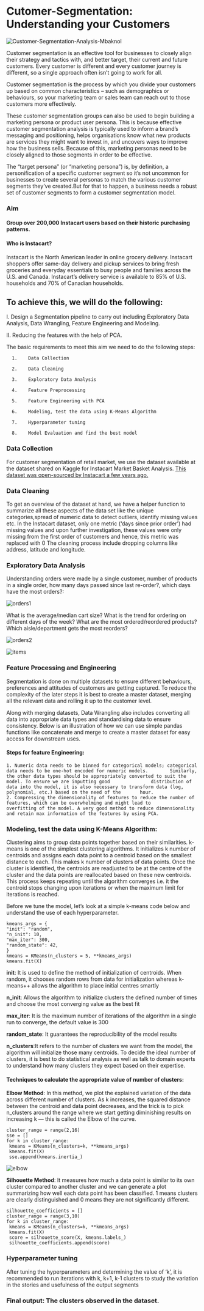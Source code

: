 # Cutomer-Segmentation: Understanding your Customers

    
![Customer-Segmentation-Analysis-Mbaknol](https://github.com/ranjeetha-virdi/cutomer-segmentation/assets/81987445/df1b3112-d1d3-4d51-99f0-9151d0910ee3)




Customer segmentation is an effective tool for businesses to closely align their strategy and tactics with, and better target, their current and future customers. 
Every customer is different and every customer journey is different, so a single approach often isn’t going to work for all.

Customer segmentation is the process by which you divide your customers up based on common characteristics – such as demographics or behaviours, so your 
marketing team or sales team can reach out to those customers more effectively.

These customer segmentation groups can also be used to begin building a marketing persona or product user persona. This is because effective customer segmentation analysis 
is typically used to inform a brand’s messaging and positioning, helps organisations know what new products are services they might want to invest in, and uncovers ways to 
improve how the business sells. Because of this, marketing personas need to be closely aligned to those segments in order to be effective.

The “target persona” (or “marketing persona”) is, by definition, a personification of a specific customer segment so it’s not uncommon for businesses to create several personas 
to match the various customer segments they’ve created.But for that to happen, a business needs a robust set of customer segments to form a customer segmentation model. 

### Aim
#### Group over 200,000 Instacart users based on their historic purchasing patterns. 

#### Who is Instacart?
Instacart is the North American leader in online grocery delivery. Instacart shoppers offer same-day delivery and pickup services to bring fresh groceries and everyday essentials to busy people and families across the U.S. and Canada. Instacart’s delivery service is available to 85% of U.S. households and 70% of Canadian households.

## To achieve this, we will do the following:

   I. Design a Segmentation pipeline to carry out including Exploratory Data Analysis, Data Wrangling, Feature Engineering and Modeling.
   
   
   II. Reducing the features with the help of PCA.
   
   
   The basic requirements to meet this aim we need to do the following steps: 
      
      1.	Data Collection
      
      2.	Data Cleaning
      
      3.	Exploratory Data Analysis
     
      4.	Feature Preprocessing
      
      5.	Feature Engineering with PCA
     
      6.	Modeling, test the data using K-Means Algorithm
      
      7.	Hyperparameter tuning
      
      8.	Model Evaluation and find the best model 

### Data Collection

For customer segmentation of retail market, we use the dataset available at the dataset shared on Kaggle for Instacart Market Basket Analysis.
[This dataset was open-sourced by Instacart a few years ago.](https://www.kaggle.com/c/instacart-market-basket-analysis)


### Data Cleaning 

To get an overview of the dataset at hand, we have a helper function to summarize all these aspects of the data set like the unique categories,spread of numeric data to detect outliers, identify missing values etc.
In the Instacart dataset, only one metric (‘days since prior order’) had missing values and upon further investigation, these values were only missing from the first order of customers and hence, this metric was replaced with 0
The cleaning process include dropping columns like address, latitude and longitude. 

### Exploratory Data Analysis
Understanding orders were made by a single customer, number of products in a single order, how many days passed since last re-order?, which days have the most orders?: 

![orders1](https://github.com/ranjeetha-virdi/cutomer-segmentation/assets/81987445/798c231b-c717-4a78-9543-f9bb988164f7)



What is the average/median cart size? What is the trend for ordering on different days of the week? What are the most ordered/reordered products? Which aisle/department gets the most reorders?

![orders2](https://github.com/ranjeetha-virdi/cutomer-segmentation/assets/81987445/56445e43-d648-47d0-8653-06f8a943bd7a)

![items](https://github.com/ranjeetha-virdi/cutomer-segmentation/assets/81987445/01395756-ec01-4095-8177-f45b70c2a664)
### Feature Processing and Engineering
Segmentation is done on multiple datasets to ensure different behaviours, preferences and attitudes of customers are getting captured. To reduce the complexity of the later steps it is best to create a master dataset, merging all the relevant data and rolling it up to the customer level.

Along with merging datasets, Data Wrangling also includes converting all data into appropriate data types and standardising data to ensure consistency. Below is an illustration of how we can use simple pandas functions like concatenate and merge to create a master dataset for easy access for downstream uses.

#### Steps for feature Engineering:
    1. Numeric data needs to be binned for categorical models; categorical data needs to be one-hot encoded for numeric models.        Similarly, the other data types should be appropriately converted to suit the model. To ensure we are inputting good               distribution of data into the model, it is also necessary to transform data (log, polynomial, etc.) based on the need of the       hour.
    2. Compressing the dimensionality of features to reduce the number of features, which can be overwhelming and might lead to        overfitting of the model. A very good method to reduce dimensionality and retain max information of the features by using PCA.
###  Modeling, test the data using K-Means Algorithm:
Clustering aims to group data points together based on their similarities. k-means is one of the simplest clustering algorithms. It initializes k number of centroids and assigns each data point to a centroid based on the smallest distance to each. This makes k number of clusters of data points. Once the cluster is identified, the centroids are readjusted to be at the centre of the cluster and the data points are reallocated based on these new centroids. This process keeps repeating until the algorithm converges i.e. it the centroid stops changing upon iterations or when the maximum limit for iterations is reached.

Before we tune the model, let’s look at a simple k-means code below and understand the use of each hyperparameter.
````
kmeans_args = {
"init": "random",
"n_init": 10,
"max_iter": 300,
"random_state": 42,
}
kmeans = KMeans(n_clusters = 5, **kmeans_args)
kmeans.fit(X)
````
    
    
    
**init**: It is used to define the method of initialization of centroids. When random, it chooses random rows from data for initialization whereas k-means++ allows the algorithm to place initial centres smartly

**n_init**: Allows the algorithm to initialize clusters the defined number of times and choose the most converging value as the best fit

**max_iter**: It is the maximum number of iterations of the algorithm in a single run to converge, the default value is 300

**random_state**: It guarantees the reproducibility of the model results

**n_clusters**:It refers to the number of clusters we want from the model, the algorithm will initialize those many centroids. To decide the ideal number of clusters, it is best to do statistical analysis as well as talk to domain experts to understand how many clusters they expect based on their expertise.
#### Techniques to calculate the appropriate value of number of clusters:

**Elbow Method**: In this method, we plot the explained variation of the data across different number of clusters. As k increases, the squared distance between the centroid and data point decreases, and the trick is to pick n_clusters around the range where we start getting diminishing results on increasing k — this is called the Elbow of the curve.
````
cluster_range = range(2,16)
sse = []
for k in cluster_range:
 kmeans = KMeans(n_clusters=k, **kmeans_args)
 kmeans.fit(X)
 sse.append(kmeans.inertia_)
````
![elbow](https://github.com/ranjeetha-virdi/cutomer-segmentation/assets/81987445/763a87d3-351e-4294-871b-4ece3bc2df92)


**Silhouette Method**: It measures how much a data point is similar to its own cluster compared to another cluster and we can generate a plot summarizing how well each data point has been classified. 1 means clusters are clearly distinguished and 0 means they are not significantly different.

````
silhouette_coefficients = []
cluster_range = range(3,10)
for k in cluster_range:
 kmeans = KMeans(n_clusters=k, **kmeans_args)
 kmeans.fit(X)
 score = silhouette_score(X, kmeans.labels_)
 silhouette_coefficients.append(score)    
````



### Hyperparameter tuning
After tuning the hyperparameters and determining the value of ‘k’, it is recommended to run iterations with k, k+1, k-1 clusters to study the variation in the stories and usefulness of the output segments
### Final output: The clusters observed in the dataset.
